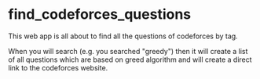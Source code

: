 # find_codeforces_questions
 
 
This web app is all about to find all the questions of codeforces by tag.

When you will search (e.g. you searched "greedy") then it will create a list of all questions which are based on greed algorithm and will create a direct link to the codeforces 
website.
